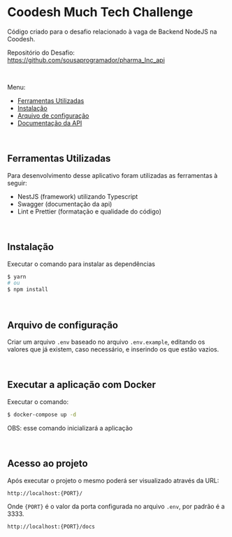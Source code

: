 # Coodesh Much Tech Challenge

Código criado para o desafio relacionado à vaga de Backend NodeJS na Coodesh.

Repositório do Desafio: https://github.com/sousaprogramador/pharma_Inc_api

&nbsp;

Menu:

- [Ferramentas Utilizadas](#ferramentas-utilizadas)
- [Instalação](#instalação)
- [Arquivo de configuração](#arquivo-de-configuração)
- [Documentação da API](#documentação-da-api)

&nbsp;

## Ferramentas Utilizadas

Para desenvolvimento desse aplicativo foram utilizadas as ferramentas à seguir:

- NestJS (framework) utilizando Typescript
- Swagger (documentação da api)
- Lint e Prettier (formatação e qualidade do código)

&nbsp;

## Instalação

Executar o comando para instalar as dependências

```bash
$ yarn
# ou
$ npm install
```

&nbsp;

## Arquivo de configuração

Criar um arquivo `.env` baseado no arquivo `.env.example`, editando os valores que já existem, caso necessário, e inserindo os que estão vazios.

&nbsp;

## Executar a aplicação com Docker

Executar o comando:

```bash
$ docker-compose up -d 
```

OBS: esse comando inicializará a aplicação

&nbsp;

## Acesso ao projeto

Após executar o projeto o mesmo poderá ser visualizado através da URL:

`http://localhost:{PORT}/`

Onde `{PORT}` é o valor da porta configurada no arquivo `.env`, por padrão é a 3333.

`http://localhost:{PORT}/docs`

&nbsp;



